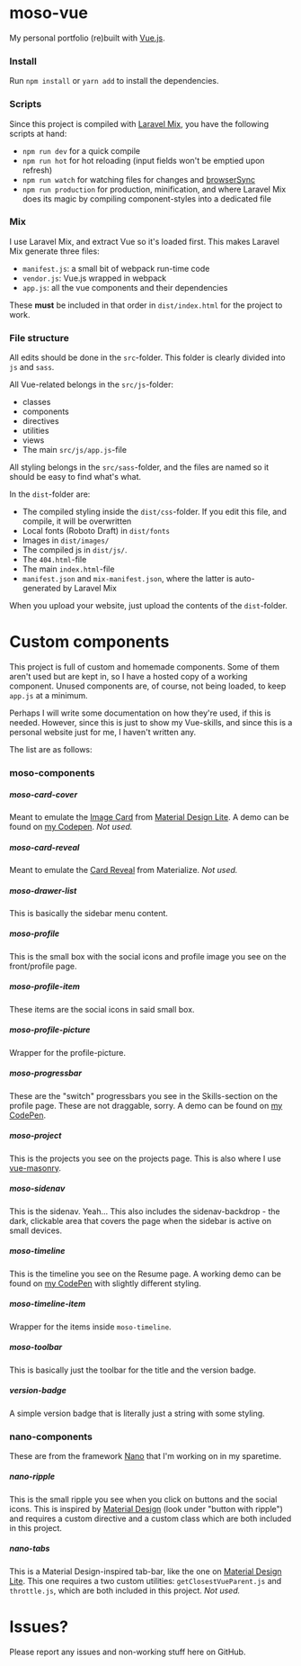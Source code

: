 # moso-vue
My personal portfolio (re)built with [Vue.js](https://vuejs.org).

### Install
Run `npm install` or `yarn add` to install the dependencies.

### Scripts
Since this project is compiled with [Laravel Mix](https://github.com/JeffreyWay/laravel-mix), you have the following scripts at hand:

- `npm run dev` for a quick compile
- `npm run hot` for hot reloading (input fields won't be emptied upon refresh)
- `npm run watch` for watching files for changes and [browserSync](https://github.com/BrowserSync/browser-sync)
- `npm run production` for production, minification, and where Laravel Mix does its magic by compiling component-styles into a dedicated file

### Mix
I use Laravel Mix, and extract Vue so it's loaded first. This makes Laravel Mix generate three files:

- `manifest.js`: a small bit of webpack run-time code
- `vendor.js`: Vue.js wrapped in webpack
- `app.js`: all the vue components and their dependencies

These **must** be included in that order in `dist/index.html` for the project to work.

### File structure
All edits should be done in the `src`-folder. This folder is clearly divided into `js` and `sass`.

All Vue-related belongs in the `src/js`-folder:

- classes
- components
- directives
- utilities
- views
- The main `src/js/app.js`-file

All styling belongs in the `src/sass`-folder, and the files are named so it should be easy to find what's what.

In the `dist`-folder are:

- The compiled styling inside the `dist/css`-folder. If you edit this file, and compile, it will be overwritten
- Local fonts (Roboto Draft) in `dist/fonts`
- Images in `dist/images/`
- The compiled js in `dist/js/`.
- The `404.html`-file
- The main `index.html`-file
- `manifest.json` and `mix-manifest.json`, where the latter is auto-generated by Laravel Mix

When you upload your website, just upload the contents of the `dist`-folder.

# Custom components
This project is full of custom and homemade components. Some of them aren't used but are kept in, so I have a hosted copy of a working component. Unused components are, of course, not being loaded, to keep `app.js` at a minimum.

Perhaps I will write some documentation on how they're used, if this is needed. However, since this is just to show my Vue-skills, and since this is a personal website just for me, I haven't written any.

The list are as follows:

### moso-components
##### moso-card-cover
Meant to emulate the [Image Card](https://getmdl.io/components/index.html#cards-section) from [Material Design Lite](https://getmdl.io). A demo can be found on [my Codepen](https://codepen.io/moso/pen/BWvYxa). _Not used._

##### moso-card-reveal
Meant to emulate the [Card Reveal](http://materializecss.com/cards.html#reveal) from Materialize. _Not used._

##### moso-drawer-list
This is basically the sidebar menu content.

##### moso-profile
This is the small box with the social icons and profile image you see on the front/profile page.

##### moso-profile-item
These items are the social icons in said small box.

##### moso-profile-picture
Wrapper for the profile-picture.

##### moso-progressbar
These are the "switch" progressbars you see in the Skills-section on the profile page. These are not draggable, sorry. A demo can be found on [my CodePen](https://codepen.io/moso/pen/evQxRE).

##### moso-project
This is the projects you see on the projects page. This is also where I use [vue-masonry](https://github.com/shershen08/vue-masonry).

##### moso-sidenav
This is the sidenav. Yeah... This also includes the sidenav-backdrop - the dark, clickable area that covers the page when the sidebar is active on small devices.

##### moso-timeline
This is the timeline you see on the Resume page. A working demo can be found on [my CodePen](https://codepen.io/moso/pen/MpPRgg) with slightly different styling.

##### moso-timeline-item
Wrapper for the items inside `moso-timeline`.

##### moso-toolbar
This is basically just the toolbar for the title and the version badge.

##### version-badge
A simple version badge that is literally just a string with some styling.

### nano-components
These are from the framework [Nano](https://github.com/getnano/nano-framework) that I'm working on in my sparetime.

##### nano-ripple
This is the small ripple you see when you click on buttons and the social icons. This is inspired by [Material Design](https://getmdl.io/components/index.html#buttons-section) (look under "button with ripple") and requires a custom directive and a custom class which are both included in this project.

##### nano-tabs
This is a Material Design-inspired tab-bar, like the one on [Material Design Lite](https://getmdl.io/components/index.html#layout-section/tabs). This one requires a two custom utilities: `getClosestVueParent.js` and `throttle.js`, which are both included in this project. _Not used._

# Issues?
Please report any issues and non-working stuff here on GitHub.

